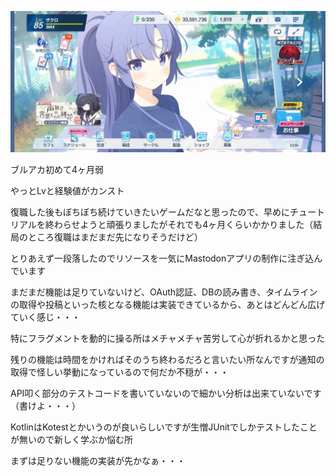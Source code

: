 ![](img/2023-02-23.webp)

ブルアカ初めて4ヶ月弱

やっとLvと経験値がカンスト

復職した後もぼちぼち続けていきたいゲームだなと思ったので、早めにチュートリアルを終わらせようと頑張りましたがそれでも4ヶ月くらいかかりました（結局のところ復職はまだまだ先になりそうだけど）

とりあえず一段落したのでリソースを一気にMastodonアプリの制作に注ぎ込んでいます

まだまだ機能は足りていないけど、OAuth認証、DBの読み書き、タイムラインの取得や投稿といった核となる機能は実装できているから、あとはどんどん広げていく感じ・・・

特にフラグメントを動的に操る所はメチャメチャ苦労して心が折れるかと思った

残りの機能は時間をかければそのうち終わるだろと言いたい所なんですが通知の取得で怪しい挙動になっているので何だか不穏が・・・

API叩く部分のテストコードを書いていないので細かい分析は出来ていないです（書けよ・・・）

KotlinはKotestとかいうのが良いらしいですが生憎JUnitでしかテストしたことが無いので新しく学ぶか悩む所

まずは足りない機能の実装が先かなぁ・・・
